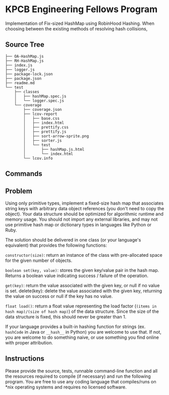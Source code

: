 # KPCB Engineering Fellows Program
Implementation of Fix-sized HashMap using RobinHood Hashing. When choosing between the existing methods of resolving hash collisions,

## Source Tree
```
├── OA-HashMap.js
├── RH-HashMap.js
├── index.js
├── logger.js
├── package-lock.json
├── package.json
├── readme.md
└── test
    ├── classes
    │   ├── hashMap.spec.js
    │   └── logger.spec.js
    └── coverage
        ├── coverage.json
        ├── lcov-report
        │   ├── base.css
        │   ├── index.html
        │   ├── prettify.css
        │   ├── prettify.js
        │   ├── sort-arrow-sprite.png
        │   ├── sorter.js
        │   └── test
        │       ├── hashMap.js.html
        │       └── index.html
        └── lcov.info
```
## Commands

## Problem
Using only primitive types, implement a fixed-size hash map that associates string keys with arbitrary data object references (you don't need to copy the object). Your data structure should be optimized for algorithmic runtime and memory usage. You should not import any external libraries, and may not use primitive hash map or dictionary types in languages like Python or Ruby.

The solution should be delivered in one class (or your language's equivalent) that provides the following functions:

`constructor(size)`: return an instance of the class with pre-allocated space for the given number of objects.

`boolean set(key, value)`: stores the given key/value pair in the hash map. Returns a boolean value indicating success / failure of the operation.

`get(key)`: return the value associated with the given key, or null if no value is set.
delete(key): delete the value associated with the given key, returning the value on success or null if the key has no value.

`float load()`: return a float value representing the load factor (`(items in hash map)/(size of hash map)`) of the data structure. Since the size of the data structure is fixed, this should never be greater than 1.

If your language provides a built-in hashing function for strings (ex. `hashCode` in Java or `__hash__` in Python) you are welcome to use that. If not, you are welcome to do something naive, or use something you find online with proper attribution.

## Instructions
Please provide the source, tests, runnable command-line function and all the resources required to compile (if necessary) and run the following program. You are free to use any coding language that compiles/runs on *nix operating systems and requires no licensed software.
